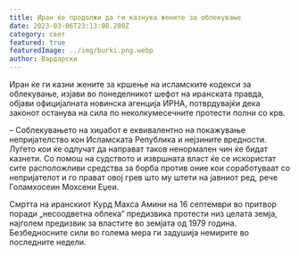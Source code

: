 ```yaml
---
title: Иран ќе продолжи да ги казнува жените за облекување
date: 2023-03-06T23:13:08.280Z
category: свет
featured: true
featuredImage: ../img/burki.png.webp
author: Вардарски
---
```


Иран ќе ги казни жените за кршење на исламските кодекси за облекување, изјави во понеделникот шефот на иранската правда, објави официјалната новинска агенција ИРНА, потврдувајќи дека законот останува на сила по неколкумесечните протести полни со крв.

– Соблекувањето на хиџабот е еквивалентно на покажување непријателство кон Исламската Република и нејзините вредности. Луѓето кои ќе одлучат да направат таков ненормален чин ќе бидат казнети. Со помош на судството и извршната власт ќе се искористат сите расположливи средства за борба против оние кои соработуваат со непријателот и го прават овој грев што му штети на јавниот ред, рече Голамхосеин Мохсени Еџеи.

Смртта на иранскиот Курд Махса Амини на 16 септември во притвор поради „несоодветна облека“ предизвика протести низ целата земја, најголем предизвик за властите во земјата од 1979 година. Безбедносните сили во голема мера ги задушија немирите во последните недели.
